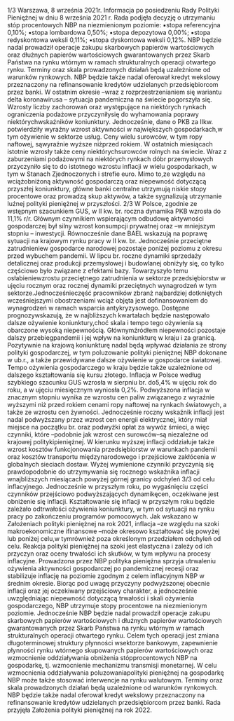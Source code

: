 1/3
Warszawa, 8 września 2021r.
Informacja po posiedzeniu Rady Polityki Pieniężnej
w dniu 8 września 2021 r.
Rada podjęła decyzję o utrzymaniu stóp procentowych NBP na niezmienionym
poziomie:
▪stopa referencyjna 0,10%;
▪stopa lombardowa 0,50%;
▪stopa depozytowa 0,00%;
▪stopa redyskontowa weksli 0,11%;
▪stopa dyskontowa weksli 0,12%.
NBP będzie nadal prowadził operacje zakupu skarbowych papierów wartościowych
oraz dłużnych papierów wartościowych gwarantowanych przez Skarb Państwa na
rynku wtórnym w ramach strukturalnych operacji otwartego rynku. Terminy oraz skala
prowadzonych działań będą uzależnione od warunków rynkowych. NBP będzie także
nadal oferował kredyt wekslowy przeznaczony na refinansowanie kredytów
udzielanych przedsiębiorcom przez banki.
W ostatnim okresie –wraz z rozprzestrzenianiem się wariantu delta koronawirusa –
sytuacja pandemiczna na świecie pogorszyła się. Wzrosty liczby zachorowań oraz
występujące na niektórych rynkach ograniczenia podażowe przyczyniłysię do
wyhamowania poprawy niektórychwskaźników koniunktury. Jednocześnie, dane o PKB
za IIkw. potwierdziły wyraźny wzrost aktywności w największych gospodarkach,w tym
ożywienie w sektorze usług.
Ceny wielu surowców, w tym ropy naftowej, sąwyraźnie wyższe niżprzed rokiem. W
ostatnich miesiącach istotnie wzrosły także ceny niektórychsurowców rolnych na świecie.
Wraz z zaburzeniami podażowymi na niektórych rynkach dóbr przemysłowych
przyczyniło się to do istotnego wzrostu inflacji w wielu gospodarkach, w tym w Stanach
Zjednoczonych i strefie euro. Mimo to,ze względu na wciążobniżoną aktywność
gospodarczą oraz niepewność dotyczącą przyszłej koniunktury, główne banki centralne
utrzymują niskie stopy procentowe oraz prowadzą skup aktywów, a także sygnalizują
utrzymanie luźnej polityki pieniężnej w przyszłości.
2/3
W Polsce, zgodnie ze wstępnym szacunkiem GUS, w II kw. br. roczna dynamika PKB
wzrosła do 11,1% r/r. Głównym czynnikiem wspierającym odbudowę aktywności
gospodarczej był silny wzrost konsumpcji prywatnej oraz –w mniejszym stopniu –
inwestycji. Równocześnie dane BAEL wskazują na poprawę sytuacji na krajowym rynku
pracy w II kw. br. Jednocześnie przeciętne zatrudnieniew gospodarce narodowej
pozostaje poniżej poziomu z okresu przed wybuchem pandemii.
W lipcu br. roczne dynamiki sprzedaży detalicznej oraz produkcji przemysłowej i
budowlanej obniżyły się, co tylko częściowo było związane z efektami bazy.
Towarzyszyło temu osłabieniewzrostu przeciętnego zatrudnienia w sektorze
przedsiębiorstw w ujęciu rocznym oraz rocznej dynamiki przeciętnych wynagrodzeń w
tym sektorze.Jednocześnieczęść pracowników zbranż najbardziej dotkniętych
wcześniejszymi obostrzeniami wciąż objęta jest dofinansowaniem do wynagrodzeń w
ramach wsparcia antykryzysowego.
Dostępne prognozywskazują, że w najbliższych kwartałach będzie następowało dalsze
ożywienie koniunktury,choć skala i tempo tego ożywienia są obarczone wysoką
niepewnością. Głównymźródłem niepewności pozostaje dalszy przebiegpandemii i jej
wpływ na koniunkturę w kraju i za granicą. Pozytywnie na krajową koniunkturę nadal
będą wpływać działania ze strony polityki gospodarczej, w tym poluzowanie polityki
pieniężnej NBP dokonane w ub.r., a także przewidywane dalsze ożywienie w gospodarce
światowej. Tempo ożywienia gospodarczego w kraju będzie także uzależnione od
dalszego kształtowania się kursu złotego.
Inflacja w Polsce według szybkiego szacunku GUS wzrosła w sierpniu br. do5,4% w
ujęciu rok do roku, a w ujęciu miesięcznym wyniosła 0,2%. Podwyższona inflacja w
znacznym stopniu wynika ze wzrostu cen paliw związanego z wyraźnie wyższymi niż
przed rokiem cenami ropy naftowej na rynkach światowych, a także ze wzrostu cen
żywności. Jednocześnie roczny wskaźnik inflacji jest nadal podwyższany przez wzrost
cen energii elektrycznej, który miał miejsce na początku br. oraz podwyżki opłat za
wywóz śmieci, a więc czynniki, które –podobnie jak wzrost cen surowców–są niezależne
od krajowej politykipieniężnej. W kierunku wyższej inflacji oddziałuje także wzrost
kosztów funkcjonowania przedsiębiorstw w warunkach pandemii oraz kosztów
transportu międzynarodowego i przejściowe zakłócenia w globalnych sieciach dostaw.
Wyżej wymienione czynniki przyczynią się prawdopodobnie do utrzymywania się
rocznego wskaźnika inflacji wnajbliższych miesiącach powyżej górnej granicy odchyleń
3/3
od celu inflacyjnego. Jednocześnie w przyszłym roku, po wygaśnięciu części czynników
przejściowo podwyższających dynamikęcen, oczekiwane jest obniżenie się inflacji.
Kształtowanie się inflacji w przyszłym roku będzie zależało odtrwałości ożywienia
koniunktury, w tym od sytuacji na rynku pracy po zakończeniu programów
pomocowych. Jak wskazano w Założeniach polityki pieniężnej na rok 2021, inflacja –ze
względu na szoki makroekonomiczne ifinansowe –może okresowo kształtować się
powyżej lub poniżej celu,w tymrównież poza określonym przedziałem odchyleń od celu.
Reakcja polityki pieniężnej na szoki jest elastyczna i zależy od ich przyczyn oraz oceny
trwałości ich skutków, w tym wpływu na procesy inflacyjne. Prowadzona przez NBP
polityka pieniężna sprzyja utrwaleniu ożywienia aktywności gospodarczej po
pandemicznej recesji oraz stabilizuje inflację na poziomie zgodnym z celem inflacyjnym
NBP w średnim okresie.
Biorąc pod uwagę przyczyny podwyższonej obecnie inflacji oraz jej oczekiwany
przejściowy charakter, a jednocześnie uwzględniając niepewność dotyczącą trwałości i
skali ożywienia gospodarczego, NBP utrzymuje stopy procentowe na niezmienionym
poziomie. Jednocześnie NBP będzie nadal prowadził operacje zakupu skarbowych
papierów wartościowych i dłużnych papierów wartościowych gwarantowanych przez
Skarb Państwa na rynku wtórnym w ramach strukturalnych operacji otwartego rynku.
Celem tych operacji jest zmiana długoterminowej struktury płynności wsektorze
bankowym, zapewnienie płynności rynku wtórnego skupowanych papierów
wartościowych oraz wzmocnienie oddziaływania obniżenia stópprocentowych NBP na
gospodarkę, tj. wzmocnienie mechanizmu transmisji monetarnej. W celu wzmocnienia
oddziaływania poluzowaniapolityki pieniężnej na gospodarkę NBP może także stosować
interwencje na rynku walutowym. Terminy oraz skala prowadzonych działań będą
uzależnione od warunków rynkowych. NBP będzie także nadal oferował kredyt
wekslowy przeznaczony na refinansowanie kredytów udzielanych przedsiębiorcom
przez banki.
Rada przyjęła Założenia polityki pieniężnej na rok 2022.

